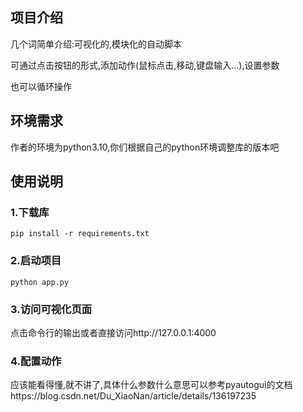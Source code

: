 ## 项目介绍
几个词简单介绍:可视化的,模块化的自动脚本

可通过点击按钮的形式,添加动作(鼠标点击,移动,键盘输入...),设置参数

也可以循环操作

## 环境需求

作者的环境为python3.10,你们根据自己的python环境调整库的版本吧

## 使用说明
### 1.下载库
```shell
pip install -r requirements.txt
```

### 2.启动项目
```shell
python app.py
```

### 3.访问可视化页面
点击命令行的输出或者直接访问http://127.0.0.1:4000

### 4.配置动作
应该能看得懂,就不讲了,具体什么参数什么意思可以参考pyautogui的文档https://blog.csdn.net/Du_XiaoNan/article/details/136197235